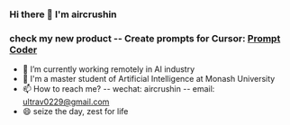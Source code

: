 ### Hi there 👋 I'm aircrushin

### check my new product -- Create prompts for Cursor: [Prompt Coder](https://code.promptate.xyz/)


- 🔭 I’m currently working remotely in AI industry
- 🏫 I'm a master student of Artificial Intelligence at Monash University
- 📫 How to reach me? -- wechat: aircrushin -- email: ultrav0229@gmail.com
- 😄 seize the day, zest for life

